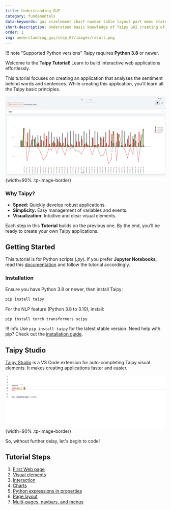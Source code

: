 ```yaml
---
title: Understanding GUI
category: fundamentals
data-keywords: gui vizelement chart navbar table layout part menu state multi-page callback markdown
short-description: Understand basic knowledge of Taipy GUI creating of a multi-page NLP application.
order: 1
img: understanding_gui/step_07/images/result.png
---
```


!!! note "Supported Python versions"
    Taipy requires **Python 3.8** or newer.

Welcome to the **Taipy Tutorial**! Learn to build interactive web applications
effortlessly.

This tutorial focuses on creating an application that analyses the sentiment behind words
and sentences. While creating this application, you'll learn all the Taipy basic
principles.

![GUI application](step_07/images/result.png){width=90% .tp-image-border}


### Why Taipy?

- **Speed:** Quickly develop robust applications.
- **Simplicity:** Easy management of variables and events.
- **Visualization:** Intuitive and clear visual elements.

Each step in this **Tutorial** builds on the previous one. By the end, you'll be ready to
create your own Taipy applications.

## Getting Started

This tutorial is for Python scripts (*.py*). If you prefer **Jupyter Notebooks**, read
this [documentation](../../../userman/run-deploy/notebooks.md) and follow the tutorial
accordingly.

### Installation

Ensure you have Python 3.8 or newer, then install Taipy:

```bash
pip install taipy
```

For the NLP feature (Python 3.8 to 3.10), install:

```bash
pip install torch transformers scipy
```

!!! info
    Use `pip install taipy` for the latest stable version. Need help with pip? Check out
    the [installation guide](http://docs.python-guide.org/en/latest/starting/installation/).

## Taipy Studio

[Taipy Studio](../../../userman/ecosystem/studio/index.md) is a VS Code extension for
auto-completing Taipy visual elements. It makes creating applications faster and easier.

![Taipy Studio Demo](./images/taipy-studio.gif){width=90% .tp-image-border}

So, without further delay, let's begin to code!

## Tutorial Steps

1. [First Web page](step_01/step_01.md)
2. [Visual elements](step_02/step_02.md)
3. [Interaction](step_03/step_03.md)
4. [Charts](step_04/step_04.md)
5. [Python expressions in properties](step_05/step_05.md)
6. [Page layout](step_06/step_06.md)
7. [Multi-pages, navbars, and menus](step_07/step_07.md)

